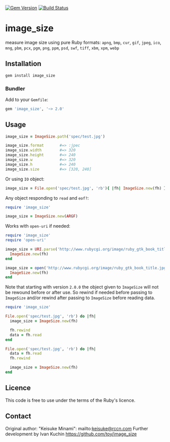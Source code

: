 [![Gem Version](https://img.shields.io/gem/v/image_size.svg?style=flat)](https://rubygems.org/gems/image_size)
[![Build Status](https://img.shields.io/travis/toy/image_size/master.svg?style=flat)](https://travis-ci.org/toy/image_size)

# image_size

measure image size using pure Ruby
formats: `apng`, `bmp`, `cur`, `gif`, `jpeg`, `ico`, `mng`, `pbm`, `pcx`, `pgm`, `png`, `ppm`, `psd`, `swf`, `tiff`, `xbm`, `xpm`, `webp`

## Installation

```sh
gem install image_size
```

### Bundler

Add to your `Gemfile`:

```ruby
gem 'image_size', '~> 2.0'
```

## Usage

```ruby
image_size = ImageSize.path('spec/test.jpg')

image_size.format       #=> :jpec
image_size.width        #=> 320
image_size.height       #=> 240
image_size.w            #=> 320
image_size.h            #=> 240
image_size.size         #=> [320, 240]
```

Or using `IO` object:

```ruby
image_size = File.open('spec/test.jpg', 'rb'){ |fh| ImageSize.new(fh) }
```

Any object responding to `read` and `eof?`:

```ruby
require 'image_size'

image_size = ImageSize.new(ARGF)
```

Works with `open-uri` if needed:

```ruby
require 'image_size'
require 'open-uri'

image_size = URI.parse('http://www.rubycgi.org/image/ruby_gtk_book_title.jpg').open('rb') do |fh|
  ImageSize.new(fh)
end

image_size = open('http://www.rubycgi.org/image/ruby_gtk_book_title.jpg', 'rb') do |fh|
  ImageSize.new(fh)
end
```

Note that starting with version `2.0.0` the object given to `ImageSize` will not be rewound before or after use.
So rewind if needed before passing to `ImageSize` and/or rewind after passing to `ImageSize` before reading data.

```ruby
require 'image_size'

File.open('spec/test.jpg', 'rb') do |fh|
  image_size = ImageSize.new(fh)

  fh.rewind
  data = fh.read
end

File.open('spec/test.jpg', 'rb') do |fh|
  data = fh.read
  fh.rewind

  image_size = ImageSize.new(fh)
end
```

## Licence

This code is free to use under the terms of the Ruby's licence.

## Contact

Original author: "Keisuke Minami": mailto:keisuke@rccn.com
Further development by Ivan Kuchin https://github.com/toy/image_size

